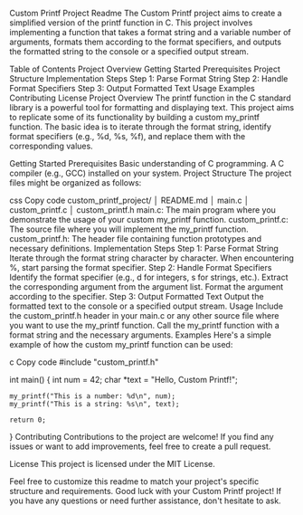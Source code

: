 Custom Printf Project Readme
The Custom Printf project aims to create a simplified version of the printf function in C. This project involves implementing a function that takes a format string and a variable number of arguments, formats them according to the format specifiers, and outputs the formatted string to the console or a specified output stream.

Table of Contents
Project Overview
Getting Started
Prerequisites
Project Structure
Implementation Steps
Step 1: Parse Format String
Step 2: Handle Format Specifiers
Step 3: Output Formatted Text
Usage
Examples
Contributing
License
Project Overview
The printf function in the C standard library is a powerful tool for formatting and displaying text. This project aims to replicate some of its functionality by building a custom my_printf function. The basic idea is to iterate through the format string, identify format specifiers (e.g., %d, %s, %f), and replace them with the corresponding values.

Getting Started
Prerequisites
Basic understanding of C programming.
A C compiler (e.g., GCC) installed on your system.
Project Structure
The project files might be organized as follows:

css
Copy code
custom_printf_project/
│   README.md
│   main.c
│   custom_printf.c
│   custom_printf.h
main.c: The main program where you demonstrate the usage of your custom my_printf function.
custom_printf.c: The source file where you will implement the my_printf function.
custom_printf.h: The header file containing function prototypes and necessary definitions.
Implementation Steps
Step 1: Parse Format String
Iterate through the format string character by character.
When encountering %, start parsing the format specifier.
Step 2: Handle Format Specifiers
Identify the format specifier (e.g., d for integers, s for strings, etc.).
Extract the corresponding argument from the argument list.
Format the argument according to the specifier.
Step 3: Output Formatted Text
Output the formatted text to the console or a specified output stream.
Usage
Include the custom_printf.h header in your main.c or any other source file where you want to use the my_printf function.
Call the my_printf function with a format string and the necessary arguments.
Examples
Here's a simple example of how the custom my_printf function can be used:

c
Copy code
#include "custom_printf.h"

int main() {
    int num = 42;
    char *text = "Hello, Custom Printf!";

    my_printf("This is a number: %d\n", num);
    my_printf("This is a string: %s\n", text);

    return 0;
}
Contributing
Contributions to the project are welcome! If you find any issues or want to add improvements, feel free to create a pull request.

License
This project is licensed under the MIT License.

Feel free to customize this readme to match your project's specific structure and requirements. Good luck with your Custom Printf project! If you have any questions or need further assistance, don't hesitate to ask.
